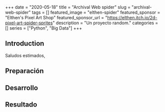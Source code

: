 +++ 
date = "2020-05-18"
title = "Archival Web spider"
slug = "archival-web-spider" 
tags = []
featured_image = "elthen-spider"
featured_sponsor = "Elthen's Pixel Art Shop"
featured_sponsor_url = "https://elthen.itch.io/2d-pixel-art-spider-sprites"
description = "Un proyecto random."
categories = []
series = ["Python", "Big Data"]
+++

## Introduction

Saludos estimados,

## Preparación

## Desarrollo

## Resultado